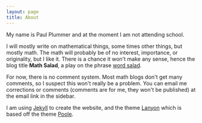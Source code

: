 ```yaml
---
layout: page
title: About
---
```


My name is Paul Plummer and at the moment I am not attending school.

I will mostly write on mathematical things, some times other things, but mostly math. The math will probably be of no interest, importance, or originality, but I like it. There is a chance it won't make any sense, hence the blog title **Math Salad**, a play on the phrase [word salad][wordsalad].

For now, there is no comment system. Most math blogs don't get many comments, so I suspect this won't really be a problem. You can email me corrections or comments (comments are for me, they won't be published) at the email link in the sidebar.

I am using [Jekyll](http://jekyllrb.com/) to create the website, and the theme [Lanyon](http://lanyon.getpoole.com/) which is based off the theme [Poole](http://getpoole.com/).


[wordsalad]: https://en.wikipedia.org/wiki/Word_salad
